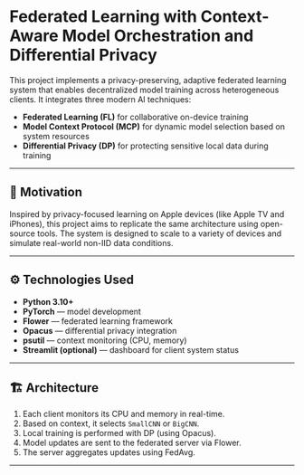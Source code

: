 # Federated Learning with Context-Aware Model Orchestration and Differential Privacy

This project implements a privacy-preserving, adaptive federated learning system that enables decentralized model training across heterogeneous clients. It integrates three modern AI techniques:

- **Federated Learning (FL)** for collaborative on-device training
- **Model Context Protocol (MCP)** for dynamic model selection based on system resources
- **Differential Privacy (DP)** for protecting sensitive local data during training

---

## 🚀 Motivation

Inspired by privacy-focused learning on Apple devices (like Apple TV and iPhones), this project aims to replicate the same architecture using open-source tools. The system is designed to scale to a variety of devices and simulate real-world non-IID data conditions.

---

## ⚙️ Technologies Used

- **Python 3.10+**
- **PyTorch** — model development
- **Flower** — federated learning framework
- **Opacus** — differential privacy integration
- **psutil** — context monitoring (CPU, memory)
- **Streamlit (optional)** — dashboard for client system status

---

## 🏗️ Architecture

1. Each client monitors its CPU and memory in real-time.
2. Based on context, it selects `SmallCNN` or `BigCNN`.
3. Local training is performed with DP (using Opacus).
4. Model updates are sent to the federated server via Flower.
5. The server aggregates updates using FedAvg.

---
